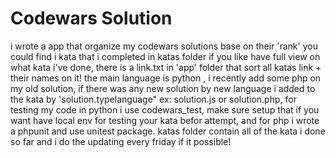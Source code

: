# Codewars Solution
i wrote a app that organize my codewars solutions base on their 'rank'
you could find i kata that i completed in katas folder
if you like have full view on what kata i've done, there is a link.txt in 'app' folder that sort all katas link + their names on it!
the main language is python ,  i recently add some php on my old solution, if there was any new solution by new language i added to the
kata by 'solution.typelanguage" ex: solution.js or solution.php,
for testing my code in python i use codewars_test, make sure setup that if you want have local env for testing your kata befor attempt,
and for php i wrote a phpunit and use unitest package.
katas folder contain all of the kata i done so far and i do the updating every friday if it possible!